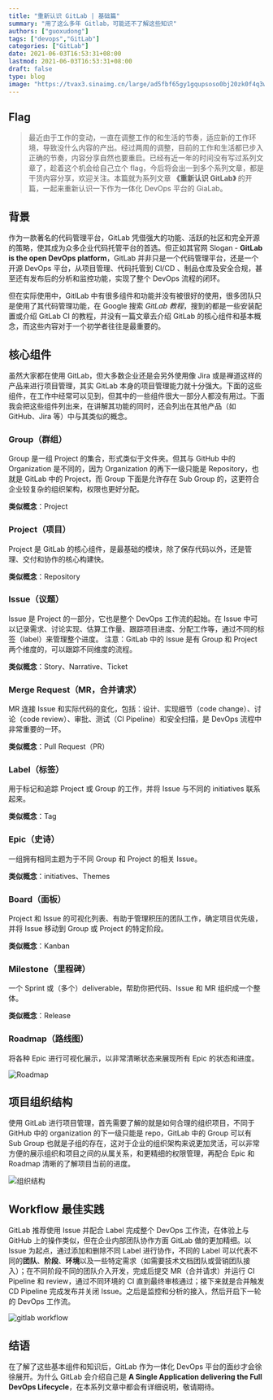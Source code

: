 ```yaml
---
title: "重新认识 GitLab | 基础篇"
summary: "用了这么多年 Gitlab，可能还不了解这些知识"
authors: ["guoxudong"]
tags: ["devops","GitLab"]
categories: ["GitLab"]
date: 2021-06-03T16:53:31+08:00
lastmod: 2021-06-03T16:53:31+08:00
draft: false
type: blog
image: "https://tvax3.sinaimg.cn/large/ad5fbf65gy1gqupsoso0bj20zk0f4q3w.jpg"
---
```

## Flag

> 最近由于工作的变动，一直在调整工作的和生活的节奏，适应新的工作环境，导致没什么内容的产出。经过两周的调整，目前的工作和生活都已步入正确的节奏，内容分享自然也要重启。已经有近一年的时间没有写过系列文章了，趁着这个机会给自己立个 flag，今后将会出一到多个系列文章，都是干货内容分享，欢迎关注。本篇就为系列文章 **《重新认识 GitLab》** 的开篇，一起来重新认识一下作为一体化 DevOps 平台的 GiaLab。

## 背景

作为一款著名的代码管理平台，GitLab 凭借强大的功能、活跃的社区和完全开源的策略，使其成为众多企业代码托管平台的首选。但正如其官网 Slogan - **GitLab is the open
DevOps platform**，GitLab 并非只是一个代码管理平台，还是一个开源 DevOps 平台，从项目管理、代码托管到 CI/CD 、制品仓库及安全合规，甚至还有发布后的分析和监控功能，实现了整个 DevOps 流程的闭环。

但在实际使用中，GitlLab 中有很多组件和功能并没有被很好的使用，很多团队只是使用了其代码管理功能，在 Google 搜索 *GitLab 教程*，搜到的都是一些安装配置或介绍 GitLab CI 的教程，并没有一篇文章去介绍 GitLab 的核心组件和基本概念，而这些内容对于一个初学者往往是最重要的。

## 核心组件

虽然大家都在使用 GitLab，但大多数企业还是会另外使用像 Jira 或是禅道这样的产品来进行项目管理，其实 GitLab 本身的项目管理能力就十分强大。下面的这些组件，在工作中经常可以见到，但其中的一些组件很大一部分人都没有用过。下面我会把这些组件列出来，在讲解其功能的同时，还会列出在其他产品（如 GitHub、Jira 等）中与其类似的概念。

### Group（群组）

Group 是一组 Project 的集合，形式类似于文件夹。但其与 GitHub 中的 Organization 是不同的，因为 Organization 的再下一级只能是 Repository，也就是 GitLab 中的 Project，而 Group 下面是允许存在 Sub Group 的，这更符合企业较复杂的组织架构，权限也更好分配。

**类似概念**：Project

### Project（项目）

Project 是 GitLab 的核心组件，是最基础的模块，除了保存代码以外，还是管理、交付和协作的核心构建快。

**类似概念**：Repository

### Issue（议题）

Issue 是 Project 的一部分，它也是整个 DevOps 工作流的起始。在 Issue 中可以记录需求、讨论实现、估算工作量、跟踪项目进度、分配工作等，通过不同的标签（label）来管理整个进度。
注意：GitLab 中的 Issue 是有 Group 和 Project 两个维度的，可以跟踪不同维度的流程。

**类似概念**：Story、Narrative、Ticket

### Merge Request（MR，合并请求）

MR 连接 Issue 和实际代码的变化，包括：设计、实现细节（code change）、讨论（code review）、审批、测试（CI Pipeline）和安全扫描，是 DevOps 流程中非常重要的一环。

**类似概念**：Pull Request（PR）

### Label（标签）

用于标记和追踪 Project 或 Group 的工作，并将 Issue 与不同的 initiatives 联系起来。

**类似概念**：Tag

### Epic（史诗）

一组拥有相同主题为于不同 Group 和 Project 的相关 Issue。

**类似概念**：initiatives、Themes

### Board（面板）

Project 和 Issue 的可视化列表、有助于管理积压的团队工作，确定项目优先级，并将 Issue 移动到 Group 或 Project 的特定阶段。

**类似概念**：Kanban

### Milestone（里程碑）

一个 Sprint 或（多个）deliverable，帮助你把代码、Issue 和 MR 组织成一个整体。

**类似概念**：Release

### Roadmap（路线图）

将各种 Epic 进行可视化展示，以非常清晰状态来展现所有 Epic 的状态和进度。

![Roadmap](https://tvax2.sinaimg.cn/large/ad5fbf65gy1gr576t79ljj22yi1d0nc0.jpg)

## 项目组织结构

使用 GitLab 进行项目管理，首先需要了解的就是如何合理的组织项目，不同于 GitHub 中的 organization 的下一级只能是 repo，GitLab 中的 Group 可以有 Sub Group 也就是子组的存在，这对于企业的组织架构来说更加灵活，可以非常方便的展示组织和项目之间的从属关系，和更精细的权限管理，再配合 Epic 和 Roadmap 清晰的了解项目当前的进度。

![组织结构](https://tvax2.sinaimg.cn/large/ad5fbf65gy1gr60mk43erj20mi0deqch.jpg)

## Workflow 最佳实践

GitLab 推荐使用 Issue 并配合 Label 完成整个 DevOps 工作流，在体验上与 GitHub 上的操作类似，但在企业内部团队协作方面 GitLab 做的更加精细。以 Issue 为起点，通过添加和删除不同 Label 进行协作，不同的 Label 可以代表不同的**团队**、**阶段**、**环境**以及一些特定需求（如需要技术文档团队或营销团队接入）；在不同阶段不同的团队介入开发，完成后提交 MR（合并请求）并运行 CI Pipeline 和 review，通过不同环境的 CI 直到最终审核通过；接下来就是合并触发 CD Pipeline 完成发布并关闭 Issue。之后是监控和分析的接入，然后开启下一轮的 DevOps 工作流。

![gitlab workflow](https://tvax4.sinaimg.cn/large/ad5fbf65gy1gr61hg4t7ej20xl0brth4.jpg)

## 结语

在了解了这些基本组件和知识后，GitLab 作为一体化 DevOps 平台的面纱才会徐徐展开。为什么 GitLab 会介绍自己是 **A Single Application delivering the Full DevOps Lifecycle**，在本系列文章中都会有详细说明，敬请期待。
